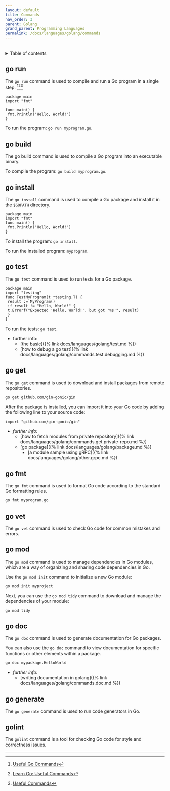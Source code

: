 ```yaml
---
layout: default
title: Commands
nav_order: 3
parent: Golang
grand_parent: Programming Languages
permalink: /docs/languages/golang/commands
---
```


<br/>
<details markdown="block">
  <summary>
    Table of contents
  </summary>
  {: .text-delta }
1. TOC
{:toc}
</details>

## go run

The `go run` command is used to compile and run a Go program in a single step. [^1][^2][^3]

```golang
package main
import "fmt"

func main() {
 fmt.Println("Hello, World!")
}
```

To run the program: `go run myprogram.go`.

## go build

The go build command is used to compile a Go program into an executable binary.

To compile the program: `go build myprogram.go`.

## go install

The `go install` command is used to compile a Go package and install it in the `$GOPATH` directory.

```golang
package main
import "fmt"
func main() {
 fmt.Println("Hello, World!")
}
```

To install the program: `go install`.

To run the installed program: `myprogram`.

## go test

The `go test` command is used to run tests for a Go package.

```golang
package main
import "testing"
func TestMyProgram(t *testing.T) {
 result := MyProgram()
 if result != "Hello, World!" {
 t.Errorf("Expected 'Hello, World!', but got '%s'", result)
 }
}
```

To run the tests: `go test`.

- further info:
   - [the basic]({% link docs/languages/golang/test.md %})
   - [how to debug a go test]({% link docs/languages/golang/commands.test.debugging.md %})


## go get

The `go get` command is used to download and install packages from remote repositories.

```sh
go get github.com/gin-gonic/gin
```

After the package is installed, you can import it into your Go code by adding the following line to your source code:

```golang
import "github.com/gin-gonic/gin"
```


- _further info:_
  - [how to fetch modules from private repository]({% link docs/languages/golang/commands.get.private-repo.md %})
  - [go package]({% link docs/languages/golang/package.md %})
    - [a module sample using gRPC]({% link docs/languages/golang/other.grpc.md %})


## go fmt

The `go fmt` command is used to format Go code according to the standard Go formatting rules.

```sh
go fmt myprogram.go
```

## go vet

The `go vet` command is used to check Go code for common mistakes and errors.

## go mod

The `go mod` command is used to manage dependencies in Go modules, which are a way of organizing and sharing code dependencies in Go.

Use the `go mod init` command to initialize a new Go module:

```sh
go mod init myproject
```

Next, you can use the `go mod tidy` command to download and manage the dependencies of your module:

```sh
go mod tidy
```

## go doc

The `go doc` command is used to generate documentation for Go packages.

You can also use the `go doc` command to view documentation for specific functions or other elements within a package.

```sh
go doc mypackage.HelloWorld
```


- _further info:_
   - [writing documentation in golang]({% link docs/languages/golang/commands.doc.md %})


## go generate

The `go generate` command is used to run code generators in Go.

## golint

The `golint` command is a tool for checking Go code for style and correctness issues.

----

[^1]: [Useful Go Commands](https://njkhanh.com/useful-go-commands-p5f3234343234)
[^2]: [Learn Go: Useful Commands](https://medium.com/@karan99/learn-go-useful-commands-7087dfc05e44)
[^3]: [Useful Commands](https://www.karanpratapsingh.com/courses/go/useful-commands)
